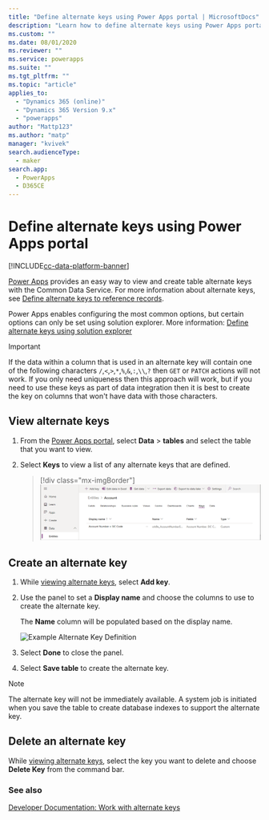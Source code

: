 ```yaml
---
title: "Define alternate keys using Power Apps portal | MicrosoftDocs"
description: "Learn how to define alternate keys using Power Apps portal"
ms.custom: ""
ms.date: 08/01/2020
ms.reviewer: ""
ms.service: powerapps
ms.suite: ""
ms.tgt_pltfrm: ""
ms.topic: "article"
applies_to: 
  - "Dynamics 365 (online)"
  - "Dynamics 365 Version 9.x"
  - "powerapps"
author: "Mattp123"
ms.author: "matp"
manager: "kvivek"
search.audienceType: 
  - maker
search.app: 
  - PowerApps
  - D365CE
---
```

# Define alternate keys using Power Apps portal

[!INCLUDE[cc-data-platform-banner](../../includes/cc-data-platform-banner.md)]

[Power Apps](https://make.powerapps.com/?utm_source=padocs&utm_medium=linkinadoc&utm_campaign=referralsfromdoc) provides an easy way to view and create table alternate keys with the Common Data Service. For more information about alternate keys, see [Define alternate keys to reference records](define-alternate-keys-reference-records.md).

Power Apps enables configuring the most common options, but certain options can only be set using solution explorer. More information: [Define alternate keys using solution explorer](define-alternate-keys-solution-explorer.md)

> [!IMPORTANT]
> If the data within a column that is used in an alternate key will contain one of the following characters `/`,`<`,`>`,`*`,`%`,`&`,`:`,`\\`,`?` then `GET` or `PATCH` actions will not work. If you only need uniqueness then this approach will work, but if you need to use these keys as part of data integration then it is best to create the key on columns that won't have data with those characters.

## View alternate keys

1. From the [Power Apps portal](https://make.powerapps.com/?utm_source=padocs&utm_medium=linkinadoc&utm_campaign=referralsfromdoc), select **Data** > **tables** and select the table that you want to view.
2. Select **Keys** to view a list of any alternate keys that are defined.

   > [!div class="mx-imgBorder"] 
	 > ![View alternate keys](media/view-alternate-keys-portal.png)

## Create an alternate key

1. While [viewing alternate keys](#view-alternate-keys), select **Add key**.
2. Use the panel to set a **Display name** and choose the columns to use to create the alternate key.

    The **Name** column will be populated based on the display name.

    ![Example Alternate Key Definition](media/alternate-key-account-number-sic-code.png)

1. Select **Done** to close the panel.
2. Select **Save table** to create the alternate key.

> [!NOTE]
> The alternate key will not be immediately available. A system job is initiated when you save the table to create database indexes to support the alternate key.

## Delete an alternate key

While [viewing alternate keys](#view-alternate-keys), select the key you want to delete and choose **Delete Key** from the command bar.

### See also

[Developer Documentation: Work with alternate keys](../../developer/common-data-service/define-alternate-keys-table.md)
